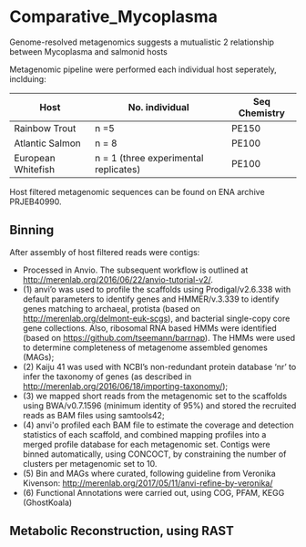 # Comparative_Mycoplasma
Genome-resolved metagenomics suggests a mutualistic 2 relationship between Mycoplasma and salmonid hosts

Metagenomic pipeline were performed each individual host seperately, inclduing: 

Host|No. individual|Seq Chemistry
--- | --- | --- 
Rainbow Trout|n =5|  PE150
Atlantic Salmon|n = 8|PE100
European Whitefish|n = 1 (three experimental replicates)|PE100

Host filtered metagenomic sequences can be found on ENA archive PRJEB40990. 

## Binning
After assembly of host filtered reads were contigs:
* Processed in Anvio. The subsequent workflow is outlined at http://merenlab.org/2016/06/22/anvio-tutorial-v2/. 
 * (1) anvi’o was used to profile the scaffolds using Prodigal/v2.6.338 with default parameters to identify genes 
    and HMMER/v.3.339 to identify genes matching to archaeal, protista (based on http://merenlab.org/delmont-euk-scgs),
    and bacterial single-copy core gene collections. Also, ribosomal RNA based HMMs were identified (based on https://github.com/tseemann/barrnap). 
    The HMMs were used to determine completeness of  metagenome assembled genomes (MAGs); 
 * (2) Kaiju 41 was used with NCBI’s non-redundant protein database ‘nr’ to infer the taxonomy of genes (as described in http://merenlab.org/2016/06/18/importing-taxonomy/); 
 * (3) we mapped short reads from the metagenomic set to the scaffolds using BWA/v0.7.1596 (minimum identity of 95%) 
     and stored the recruited reads as BAM files using samtools42; 
 * (4) anvi'o profiled each BAM file to estimate the coverage and detection statistics of each scaffold, 
     and combined mapping profiles into a merged profile database for each metagenomic set. Contigs were binned automatically, using CONCOCT,
     by constraining the number of clusters per metagenomic set to 10.
 * (5) Bin and MAGs where curated, following guideline from Veronika Kivenson: http://merenlab.org/2017/05/11/anvi-refine-by-veronika/
 * (6) Functional Annotations were carried out, using COG, PFAM, KEGG (GhostKoala)

## Metabolic Reconstruction, using RAST

